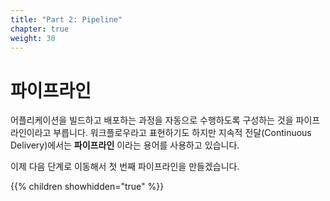 ```yaml
---
title: "Part 2: Pipeline"
chapter: true
weight: 30
---
```


# 파이프라인

어플리케이션을 빌드하고 배포하는 과정을 자동으로 수행하도록 구성하는 것을 파이프라인이라고 부릅니다. 워크플로우라고 표현하기도 하지만 지속적 전달(Continuous Delivery)에서는 **파이프라인** 이라는 용어를 사용하고 있습니다.

이제 다음 단계로 이동해서 첫 번째 파이프라인을 만들겠습니다.

{{% children showhidden="true" %}}
